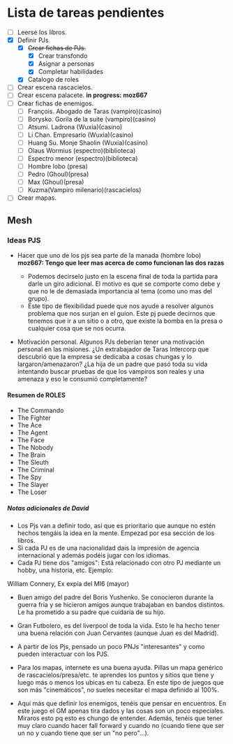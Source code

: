 # Lista de tareas pendientes

- [ ] Leerse los libros.
- [X] Definir PJs
    - [X] ~~Crear fichas de PJs.~~
        - [X] Crear transfondo
        - [X] Asignar a personas
        - [X] Completar habilidades
    - [X] Catalogo de roles
- [ ] Crear escena rascacielos.
- [ ] Crear escena palacete. **in progress: moz667**
- [ ] Crear fichas de enemigos.
    - [ ] François. Abogado de Taras (vampiro)(casino)
    - [ ] Borysko. Gorila de la suite (vampiro)(casino)
    - [ ] Atsumi. Ladrona (Wuxia)(casino)
    - [ ] Li Chan. Empresario (Wuxia)(casino) 
    - [ ] Huang Su. Monje Shaolin (Wuxia)(casino)
    - [ ] Olaus Wormius (espectro)(biblioteca)
    - [ ] Espectro menor (espectro)(biblioteca)
    - [ ] Hombre lobo (presa)
    - [ ] Pedro (Ghoul)(presa)
    - [ ] Max (Ghoul)(presa)
    - [ ] Kuzma(Vampiro milenario)(rascacielos)
- [ ] Crear mapas.

## Mesh

### Ideas PJS
* Hacer que uno de los pjs sea parte de la manada (hombre lobo) **moz667: Tengo que leer mas acerca de como funcionan las dos razas**
    * Podemos decirselo justo en la escena final de toda la partida para darle un giro adicional. El motivo es que se comporte como debe y que no le de demasiada importancia al tema (como uno mas del grupo).
    * Este tipo de flexibilidad puede que nos ayude a resolver algunos problema que nos surjan en el guion. Este pj puede decirnos que tenemos que ir a un sitio o a otro, que existe la bomba en la presa o cualquier cosa que se nos ocurra.

* Motivación personal. Algunos PJs deberían tener una motivación personal en las misiones. ¿Un extrabajador de Taras Intercorp que descubrió que la empresa se
dedicaba a cosas chungas y lo largaron/amenazaron? ¿La hija de un padre que pasó toda su vida intentando buscar pruebas de que los vampiros son reales y una amenaza
y eso le consumió completamente?

#### Resumen de ROLES
* The Commando
* The Fighter
* The Ace
* The Agent
* The Face
* The Nobody
* The Brain
* The Sleuth
* The Criminal
* The Spy
* The Slayer
* The Loser

##### Notas adicionales de David
- Los Pjs van a definir todo, así que es prioritario que aunque no estén hechos tengáis la idea en la mente. Empezad por esa sección de los libros.
- Si cada PJ es de una nacionalidad dais la impresión de agencia internacional y además podéis jugar con los idiomas.
- Cada PJ tiene dos "amigos": Está relacionado con otro PJ mediante un hobby, una historia, etc. Ejemplo:

William Connery, Ex expía del MI6 (mayor)
 - Buen amigo del padre del Boris Yushenko. Se conocieron durante la guerra fría y se hicieron amigos aunque trabajaban en bandos distintos. Le ha prometido a su padre que cuidaría de su hijo.
 - Gran Futbolero, es del liverpool de toda la vida. Esto le ha hecho tener una buena relación con Juan Cervantes (aunque Juan es del Madrid).

- A partir de los Pjs, pensado un poco PNJs "interesantes" y como pueden interactuar con los PJS.
- Para los mapas, internete es una buena ayuda. Pillas un mapa genérico de rascacielos/presa/etc. te aprendes los puntos y sitios que tiene y luego más o menos los ubicas en tu cabeza. En este tipo de juegos que son más "cinemáticos", no sueles necesitar el mapa definido al 100%. 

- Aquí más que definir los enemigos, tenéis que pensar en encuentros. En este juego el GM apenas tira dados y las cosas son un poco especiales. Miraros esto pq esto es chungo de entender. Además, tenéis que tener muy claro cuando hacer fall forward y cuando no (cuando tiene que ser un no y cuando tiene que ser un "no pero"...).
